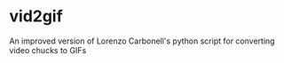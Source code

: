 vid2gif
=======

An improved version of Lorenzo Carbonell's python script for converting video chucks to GIFs